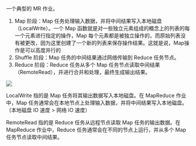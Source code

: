 一个典型的 MR 作业。
1. Map 阶段：Map 任务处理输入数据，并将中间结果写入本地磁盘（LocalWrite）。一个 Map 函数就是对一些独立元素组成的概念上的列表的每一个元素进行指定的操作，Map 每个元素都是被独立操作的，而原始列表没有被更改，因为这里创建了一个新的列表来保存操作结果。这就是说，Map操作是可以高度并行的
2. Shuffle 阶段：Map 任务的中间结果通过网络传输到 Reduce 任务节点。
3. Reduce 阶段：Reduce 任务从多个 Map 任务节点读取中间结果（RemoteRead），并进行合并和处理，最终生成输出结果。

![](MapReduce-1.png)

LocalWrite 指的是 Map 任务将其输出数据写入本地磁盘。在 MapReduce 作业中，Map 任务通常会在本地节点上处理输入数据，并将中间结果写入本地磁盘。（本地磁盘 IO 速度 > 网络 IO 速度）

RemoteRead 指的是 Reduce 任务从远程节点读取 Map 任务的输出数据。在 MapReduce 作业中，Reduce 任务通常会在不同的节点上运行，并从多个 Map 任务节点读取中间结果。